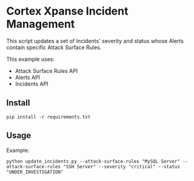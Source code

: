 # Cortex Xpanse Incident Management
This script updates a set of Incidents' severity and status whose Alerts contain specific Attack Surface Rules.

This example uses:
* Attack Surface Rules API
* Alerts API
* Incidents API

## Install
```
pip install -r requirements.txt
```

## Usage
Example:
```
python update_incidents.py --attack-surface-rules "MySQL Server" --attack-surface-rules "SSH Server" --severity "critical" --status "UNDER_INVESTIGATION"
```
